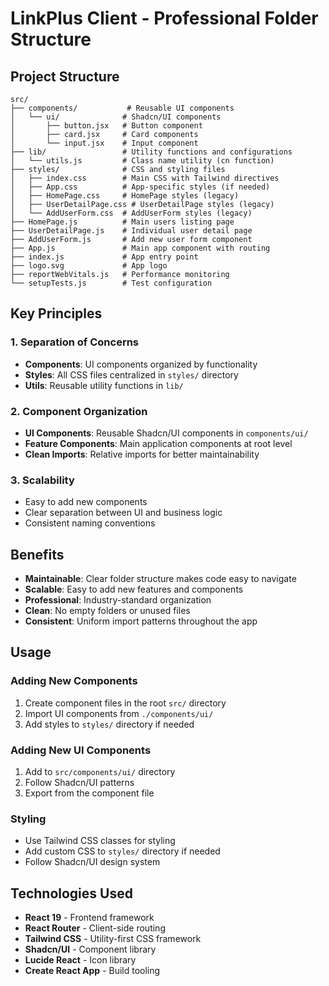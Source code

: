 # LinkPlus Client - Professional Folder Structure

##  Project Structure

```
src/
├── components/           # Reusable UI components
│   └── ui/              # Shadcn/UI components
│       ├── button.jsx   # Button component
│       ├── card.jsx     # Card components
│       └── input.jsx    # Input component
├── lib/                 # Utility functions and configurations
│   └── utils.js         # Class name utility (cn function)
├── styles/              # CSS and styling files
│   ├── index.css        # Main CSS with Tailwind directives
│   ├── App.css          # App-specific styles (if needed)
│   ├── HomePage.css     # HomePage styles (legacy)
│   ├── UserDetailPage.css # UserDetailPage styles (legacy)
│   └── AddUserForm.css  # AddUserForm styles (legacy)
├── HomePage.js          # Main users listing page
├── UserDetailPage.js    # Individual user detail page
├── AddUserForm.js       # Add new user form component
├── App.js               # Main app component with routing
├── index.js             # App entry point
├── logo.svg             # App logo
├── reportWebVitals.js   # Performance monitoring
└── setupTests.js        # Test configuration
```

##  Key Principles

### 1. **Separation of Concerns**

- **Components**: UI components organized by functionality
- **Styles**: All CSS files centralized in `styles/` directory
- **Utils**: Reusable utility functions in `lib/`

### 2. **Component Organization**

- **UI Components**: Reusable Shadcn/UI components in `components/ui/`
- **Feature Components**: Main application components at root level
- **Clean Imports**: Relative imports for better maintainability

### 3. **Scalability**

- Easy to add new components
- Clear separation between UI and business logic
- Consistent naming conventions

##  Benefits

- **Maintainable**: Clear folder structure makes code easy to navigate
- **Scalable**: Easy to add new features and components
- **Professional**: Industry-standard organization
- **Clean**: No empty folders or unused files
- **Consistent**: Uniform import patterns throughout the app

##  Usage

### Adding New Components

1. Create component files in the root `src/` directory
2. Import UI components from `./components/ui/`
3. Add styles to `styles/` directory if needed

### Adding New UI Components

1. Add to `src/components/ui/` directory
2. Follow Shadcn/UI patterns
3. Export from the component file

### Styling

- Use Tailwind CSS classes for styling
- Add custom CSS to `styles/` directory if needed
- Follow Shadcn/UI design system

##  Technologies Used

- **React 19** - Frontend framework
- **React Router** - Client-side routing
- **Tailwind CSS** - Utility-first CSS framework
- **Shadcn/UI** - Component library
- **Lucide React** - Icon library
- **Create React App** - Build tooling
